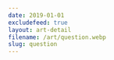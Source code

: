 ```yaml
---
date: 2019-01-01
excludefeed: true
layout: art-detail
filename: /art/question.webp
slug: question
---
```

